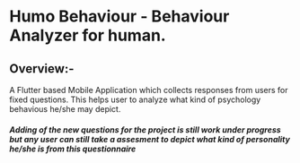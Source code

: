 
# Humo Behaviour - Behaviour Analyzer for human.

## Overview:- 

A Flutter based Mobile Application which collects responses from users for fixed questions. This helps user to analyze what kind of psychology behavious he/she may depict.
    
##### _Adding of the new questions for the project is still work under progress but any user can still take a assesment to depict what kind of personality he/she is from this questionnaire_

